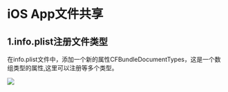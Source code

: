 # iOS App文件共享

## 1.info.plist注册文件类型
在info.plist文件中，添加一个新的属性CFBundleDocumentTypes，这是一个数组类型的属性,这里可以注册等多个类型。

![](https://ws2.sinaimg.cn/large/006tKfTcgy1g0feokwzaxj30ej0antag.jpg)
